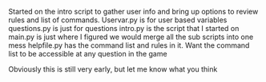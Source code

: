 Started on the intro script to gather user info and bring up
options to review rules and list of commands. 
        Uservar.py is for user based variables
        questions.py is just for questions 
        intro.py is the script that I started on
        main.py is just where I figured we would merge all the sub scripts into one mess
        helpfile.py has the command list and rules in it. Want the command list to be accessible at any question in the game


Obviously this is still very early, but let me know what you think 